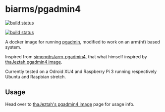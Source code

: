# biarms/pgadmin4

[![build status](https://gitlab.com/biarms/pgadmin4/badges/master/build.svg)](https://gitlab.com/biarms/pgadmin4/commits/master)

[![build status](https://api.travis-ci.org/biarms/pgadmin4.svg?branch=master)](https://travis-ci.org/biarms/pgadmin4)




A docker image for running [pgadmin](https://pgadmin.org), modified to work on an arm(hf) based system.

Inspired from [simonqbs/arm-pgadmin4](https://github.com/simonqbs-dockerfiles/arm-pgadmin4), that what himself inspired by [thaJeztah pgadmin4 image](https://github.com/thaJeztah/pgadmin4-docker).
  
Currently tested on a Odroid XU4 and Raspberry Pi 3 running respectively Ubuntu and Raspbian stretch.

## Usage

Head over to [thaJeztah's pgadmin4 image](https://github.com/thaJeztah/pgadmin4-docker) page for usage info.
